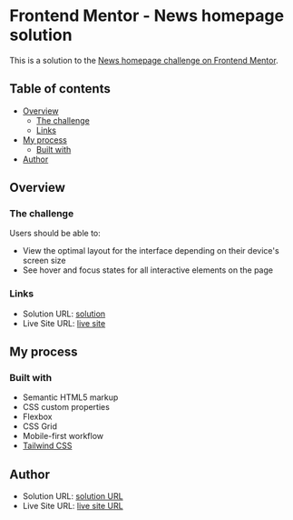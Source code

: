 # Frontend Mentor - News homepage solution

This is a solution to the [News homepage challenge on Frontend Mentor](https://www.frontendmentor.io/challenges/news-homepage-H6SWTa1MFl). 
## Table of contents

- [Overview](#overview)
  - [The challenge](#the-challenge)
  - [Links](#links)
- [My process](#my-process)
  - [Built with](#built-with)
- [Author](#author)


## Overview

### The challenge

Users should be able to:

- View the optimal layout for the interface depending on their device's screen size
- See hover and focus states for all interactive elements on the page


### Links

- Solution URL: [solution ](https://github.com/KarimElGarhy/news-homepage)
- Live Site URL: [live site ](https://karimelgarhy.github.io/news-homepage/)

## My process

### Built with

- Semantic HTML5 markup
- CSS custom properties
- Flexbox
- CSS Grid
- Mobile-first workflow
- [Tailwind CSS](https://tailwindcss.com) 


## Author

- Solution URL: [ solution URL](https://github.com/KarimElGarhy/Product-preview-card-component)
- Live Site URL: [live site URL](https://karimelgarhy.github.io/Product-preview-card-component/)
